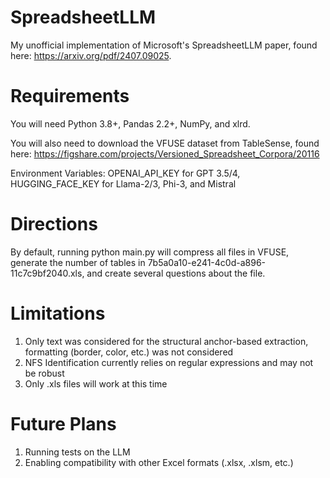 # SpreadsheetLLM
 My unofficial implementation of Microsoft's SpreadsheetLLM paper, found here: https://arxiv.org/pdf/2407.09025.

# Requirements
You will need Python 3.8+, Pandas 2.2+, NumPy, and xlrd. 

You will also need to download the VFUSE dataset from TableSense, found here: https://figshare.com/projects/Versioned_Spreadsheet_Corpora/20116  

Environment Variables: OPENAI_API_KEY for GPT 3.5/4, HUGGING_FACE_KEY for Llama-2/3, Phi-3, and Mistral

# Directions
By default, running python main.py will compress all files in VFUSE, generate the number of tables in 7b5a0a10-e241-4c0d-a896-11c7c9bf2040.xls, and create several questions about the file.

# Limitations
1. Only text was considered for the structural anchor-based extraction, formatting (border, color, etc.) was not considered
2. NFS Identification currently relies on regular expressions and may not be robust
3. Only .xls files will work at this time

# Future Plans
1. Running tests on the LLM
2. Enabling compatibility with other Excel formats (.xlsx, .xlsm, etc.)
